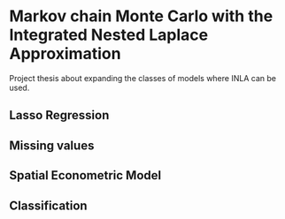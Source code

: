 # Markov chain Monte Carlo with the Integrated Nested Laplace Approximation

Project thesis about expanding the classes of models where INLA can be used. 

## Lasso Regression

## Missing values

## Spatial Econometric Model

## Classification
